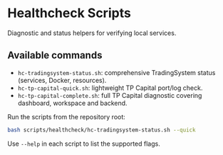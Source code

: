 # Healthcheck Scripts

Diagnostic and status helpers for verifying local services.

## Available commands

- `hc-tradingsystem-status.sh`: comprehensive TradingSystem status (services, Docker, resources).
- `hc-tp-capital-quick.sh`: lightweight TP Capital port/log check.
- `hc-tp-capital-complete.sh`: full TP Capital diagnostic covering dashboard, workspace and backend.

Run the scripts from the repository root:

```bash
bash scripts/healthcheck/hc-tradingsystem-status.sh --quick
```

Use `--help` in each script to list the supported flags.
